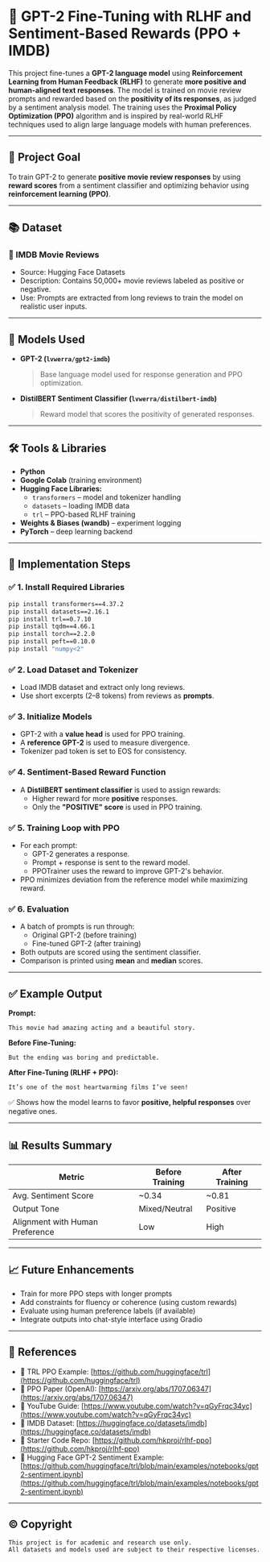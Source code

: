# 🤖 GPT-2 Fine-Tuning with RLHF and Sentiment-Based Rewards (PPO + IMDB)

This project fine-tunes a **GPT-2 language model** using **Reinforcement Learning from Human Feedback (RLHF)** to generate **more positive and human-aligned text responses**. The model is trained on movie review prompts and rewarded based on the **positivity of its responses**, as judged by a sentiment analysis model. The training uses the **Proximal Policy Optimization (PPO)** algorithm and is inspired by real-world RLHF techniques used to align large language models with human preferences.

---

## 📌 Project Goal

To train GPT-2 to generate **positive movie review responses** by using **reward scores** from a sentiment classifier and optimizing behavior using **reinforcement learning (PPO)**.

---

## 📚 Dataset

### 🔹 IMDB Movie Reviews
- Source: Hugging Face Datasets
- Description: Contains 50,000+ movie reviews labeled as positive or negative.
- Use: Prompts are extracted from long reviews to train the model on realistic user inputs.

---

## 🧠 Models Used

- **GPT-2 (`lvwerra/gpt2-imdb`)**  
  > Base language model used for response generation and PPO optimization.

- **DistilBERT Sentiment Classifier (`lvwerra/distilbert-imdb`)**  
  > Reward model that scores the positivity of generated responses.

---

## 🛠️ Tools & Libraries

- **Python**
- **Google Colab** (training environment)
- **Hugging Face Libraries:**
  - `transformers` – model and tokenizer handling
  - `datasets` – loading IMDB data
  - `trl` – PPO-based RLHF training
- **Weights & Biases (wandb)** – experiment logging
- **PyTorch** – deep learning backend

---

## 🚀 Implementation Steps

### ✅ 1. Install Required Libraries
```bash
pip install transformers==4.37.2
pip install datasets==2.16.1
pip install trl==0.7.10
pip install tqdm==4.66.1
pip install torch==2.2.0
pip install peft==0.10.0
pip install "numpy<2"
```

### ✅ 2. Load Dataset and Tokenizer
- Load IMDB dataset and extract only long reviews.
- Use short excerpts (2–8 tokens) from reviews as **prompts**.

### ✅ 3. Initialize Models
- GPT-2 with a **value head** is used for PPO training.
- A **reference GPT-2** is used to measure divergence.
- Tokenizer pad token is set to EOS for consistency.

### ✅ 4. Sentiment-Based Reward Function
- A **DistilBERT sentiment classifier** is used to assign rewards:
  - Higher reward for more **positive** responses.
  - Only the **"POSITIVE" score** is used in PPO training.

### ✅ 5. Training Loop with PPO
- For each prompt:
  - GPT-2 generates a response.
  - Prompt + response is sent to the reward model.
  - PPOTrainer uses the reward to improve GPT-2's behavior.
- PPO minimizes deviation from the reference model while maximizing reward.

### ✅ 6. Evaluation
- A batch of prompts is run through:
  - Original GPT-2 (before training)
  - Fine-tuned GPT-2 (after training)
- Both outputs are scored using the sentiment classifier.
- Comparison is printed using **mean** and **median** scores.

---

## ✅ Example Output

**Prompt:**
```
This movie had amazing acting and a beautiful story.
```

**Before Fine-Tuning:**
```
But the ending was boring and predictable.
```

**After Fine-Tuning (RLHF + PPO):**
```
It’s one of the most heartwarming films I’ve seen!
```

✅ Shows how the model learns to favor **positive, helpful responses** over negative ones.

---

## 📊 Results Summary

| Metric                   | Before Training | After Training |
|--------------------------|------------------|-----------------|
| Avg. Sentiment Score     | ~0.34            | ~0.81           |
| Output Tone              | Mixed/Neutral    | Positive         |
| Alignment with Human Preference | Low         | High             |

---

## 📈 Future Enhancements

- Train for more PPO steps with longer prompts
- Add constraints for fluency or coherence (using custom rewards)
- Evaluate using human preference labels (if available)
- Integrate outputs into chat-style interface using Gradio

---

## 🧾 References

- 🔗 TRL PPO Example: [https://github.com/huggingface/trl](https://github.com/huggingface/trl)
- 🔗 PPO Paper (OpenAI): [https://arxiv.org/abs/1707.06347](https://arxiv.org/abs/1707.06347)
- 🔗 YouTube Guide: [https://www.youtube.com/watch?v=qGyFrqc34yc](https://www.youtube.com/watch?v=qGyFrqc34yc)
- 🔗 IMDB Dataset: [https://huggingface.co/datasets/imdb](https://huggingface.co/datasets/imdb)
- 🔗 Starter Code Repo: [https://github.com/hkproj/rlhf-ppo](https://github.com/hkproj/rlhf-ppo)
- 🔗 Hugging Face GPT-2 Sentiment Example: [https://github.com/huggingface/trl/blob/main/examples/notebooks/gpt2-sentiment.ipynb](https://github.com/huggingface/trl/blob/main/examples/notebooks/gpt2-sentiment.ipynb)

---

## © Copyright

```
This project is for academic and research use only.  
All datasets and models used are subject to their respective licenses.
```
